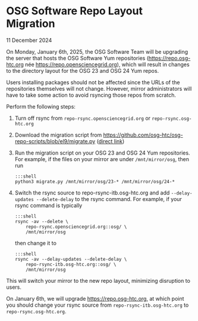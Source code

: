 OSG Software Repo Layout Migration
==================================

11 December 2024

On Monday, January 6th, 2025, the OSG Software Team will be upgrading the server that hosts the OSG Software Yum repositories
(<https://repo.osg-htc.org> née <https://repo.opensciencegrid.org>),
which will result in changes to the directory layout for the OSG 23 and OSG 24 Yum repos.

Users installing packages should not be affected since the URLs of the repositories themselves will not change.
However, mirror administrators will have to take some action to avoid rsyncing those repos from scratch.

Perform the following steps:

1.  Turn off rsync from `repo-rsync.opensciencegrid.org` or `repo-rsync.osg-htc.org`

2.  Download the migration script from <https://github.com/osg-htc/osg-repo-scripts/blob/el9/migrate.py>
    ([direct link](https://raw.githubusercontent.com/osg-htc/osg-repo-scripts/refs/heads/el9/migrate.py))

3.  Run the migration script on your OSG 23 and OSG 24 Yum repositories.
    For example, if the files on your mirror are under `/mnt/mirror/osg`, then run

        :::shell
        python3 migrate.py /mnt/mirror/osg/23-* /mnt/mirror/osg/24-*

4.  Switch the rsync source to repo-rsync-itb.osg-htc.org and add `--delay-updates --delete-delay` to the rsync command.
    For example, if your rsync command is typically

        :::shell
        rsync -av --delete \
            repo-rsync.opensciencegrid.org::osg/ \
            /mnt/mirror/osg

    then change it to

        :::shell
        rsync -av --delay-updates --delete-delay \
            repo-rsync-itb.osg-htc.org::osg/ \
            /mnt/mirror/osg

This will switch your mirror to the new repo layout, minimizing disruption to users.

On January 6th, we will upgrade <https://repo.osg-htc.org>, at which point you should change your rsync source
from `repo-rsync-itb.osg-htc.org` to `repo-rsync.osg-htc.org`.

